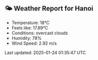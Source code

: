 <!-- WEATHER-START -->
## 🌤 Weather Report for Hanoi

- Temperature: 18°C
- Feels like: 17.89°C
- Conditions: overcast clouds
- Humidity: 78%
- Wind Speed: 2.92 m/s

Last updated: 2025-01-24 01:35:47 UTC
<!-- WEATHER-END -->

